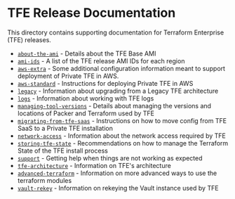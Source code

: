 # TFE Release Documentation

This directory contains supporting documentation for Terraform Enterprise (TFE)
releases.

* [`about-the-ami`](about-the-ami.md) - Details about the TFE Base AMI
* [`ami-ids`](ami-ids.md) - A list of the TFE release AMI IDs for each region
* [`aws-extra`](../aws-extra/README.md) - Some additional configuration information meant to support deployment of Private TFE in AWS.
* [`aws-standard`](../aws-standard/README.md) - Instructions for deploying Private TFE in AWS 
* [`legacy`](legacy.md) - Information about upgrading from a Legacy TFE architecture
* [`logs`](logs.md) - Information about working with TFE logs
* [`managing-tool-versions`](managing-tool-versions.md) - Details about managing the versions and locations of Packer and Terraform used by TFE
* [`migrating-from-tfe-saas`](migrating-from-tfe-saas.md) - Instructions on how to move config from TFE SaaS to a Private TFE installation
* [`network-access`](network-access.md) - Information about the network access required by TFE
* [`storing-tfe-state`](storing-tfe-state.md) - Recommendations on how to manage the Terraform State of the TFE install process
* [`support`](support.md) - Getting help when things are not working as expected
* [`tfe-architecture`](tfe-architecture.md) - Information on TFE's architecture
* [`advanced-terraform`](advanced-terraform.md) - Information on more advanced ways to use the terraform modules
* [`vault-rekey`](vault-rekey.md) - Information on rekeying the Vault instance used by TFE
